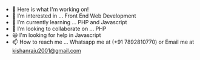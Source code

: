 - 👋 Here is what I'm working on!
- 👀 I’m interested in ... Front End Web Development
- 🌱 I’m currently learning ... PHP and Javascript
- 💞️ I’m looking to collaborate on ... PHP
- 😃 I'm looking for help in Javascript
- 📫 How to reach me ... Whatsapp me at (+91 7892810770) or Email me at kishanraju2001@gmail.com

